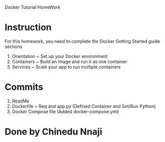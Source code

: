 Docker Tutorial HomeWork

# Instruction

For this homework, you need to complete the Docker Getting Started guide sections

1. Orientation ~ Set up your Docker environment
2. Containers ~ Build an image and run it as one container
3. Services ~ Scale your app to run multiple containers

# Commits

1. ReadMe 
2. Dockerfile ~ Req and app.py (Defined Container and Set/Run Python)
3. Docker Compose file (Added docker-compose.yml)

# Done by Chinedu Nnaji
